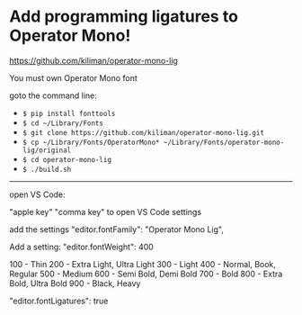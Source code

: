 # Add programming ligatures to Operator Mono!

https://github.com/kiliman/operator-mono-lig

You must own Operator Mono font


goto the command line:
* `$ pip install fonttools`
* `$ cd ~/Library/Fonts`
* `$ git clone https://github.com/kiliman/operator-mono-lig.git`
* `$ cp ~/Library/Fonts/OperatorMono* ~/Library/Fonts/operator-mono-lig/original`
* `$ cd operator-mono-lig`
* `$ ./build.sh`


-----

open VS Code:

"apple key" "comma key" to open VS Code settings

add the settings
"editor.fontFamily": "Operator Mono Lig",

Add a setting:
"editor.fontWeight": 400

100 - Thin
200 - Extra Light, Ultra Light
300 - Light
400 - Normal, Book, Regular
500 - Medium
600 - Semi Bold, Demi Bold
700 - Bold
800 - Extra Bold, Ultra Bold
900 - Black, Heavy

"editor.fontLigatures": true

